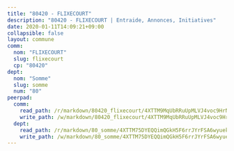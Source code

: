 ```yaml
---
title: "80420 - FLIXECOURT"
description: "80420 - FLIXECOURT | Entraide, Annonces, Initiatives"
date: 2020-01-11T14:09:21+09:00
collapsible: false
layout: commune
comm:
  nom: "FLIXECOURT"
  slug: flixecourt
  cp: "80420"
dept:
  nom: "Somme"
  slug: somme
  num: "80"
peerpad:
  comm:
    read_path: /r/markdown/80420_flixecourt/4XTTM9MqUbRRuUpMLVJ4voc9HrN59ASNMYQGWMAAtdQg4CYpa
    write_path: /w/markdown/80420_flixecourt/4XTTM9MqUbRRuUpMLVJ4voc9HrN59ASNMYQGWMAAtdQg4CYpa-K3TgUA6ke8tkhmMaQgtmW4gpSjvjD3AG8jUYe8QDujvBHf6uZNJSa3xBYqxNQ2kZqBNg3SuaHVsxhNEjig6o1NN8GAKTGmPXWWTVGJikjWyPyjatBrzBgWQJtjXZCTKQwnHkW2M8
  dept:
    read_path: /r/markdown/80_somme/4XTTM75DYEQQimQGkH5F6rrJYrFSA6wyuekdgioEx7v45YjSw
    write_path: /w/markdown/80_somme/4XTTM75DYEQQimQGkH5F6rrJYrFSA6wyuekdgioEx7v45YjSw-K3TgTuB1DbUNHuFo9Fhh6JTUriPx8E5izGkmw9RSNTjUtMFPoZhqqp87szE8th3EytWSHGdhUuQUPjam8aJZh1SdH8pL3ibgUbMdNhU17kjAmSa49LMB2GjXvVwDVurE8mgce3XM
---
```



